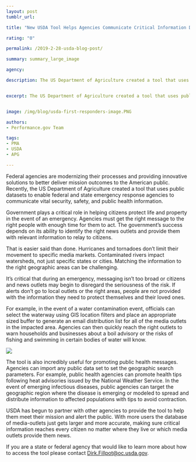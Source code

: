 ```yaml
---
layout: post
tumblr_url:

title: "New USDA Tool Helps Agencies Communicate Critical Information During Emergencies"

rating: "0"

permalink: /2019-2-28-usda-blog-post/

summary: summary_large_image

agency:

description: The US Department of Agriculture created a tool that uses public datasets to enable federal and state emergency response agencies to communicate vital security, safety, and public health information.


excerpt: The US Department of Agriculture created a tool that uses public datasets to enable federal and state emergency response agencies to communicate vital security, safety, and public health information.


image: /img/blog/usda-first-responders-image.PNG

authors:
- Performance.gov Team

tags:
- PMA
- USDA
- APG

---
```


Federal agencies are modernizing their processes and providing innovative solutions to better deliver mission outcomes to the American public. Recently, the US Department of Agriculture created a tool that uses public datasets to enable federal and state emergency response agencies to communicate vital security, safety, and public health information.

Government plays a critical role in helping citizens protect life and property in the event of an emergency. Agencies must get the right message to the right people with enough time for them to act. The government’s success depends on its ability to identify the right news outlets and provide them with relevant information to relay to citizens.

That is easier said than done. Hurricanes and tornadoes don’t limit their movement to specific media markets. Contaminated rivers impact watersheds, not just specific states or cities. Matching the information to the right geographic areas can be challenging.

It’s critical that during an emergency, messaging isn’t too broad or citizens and news outlets may begin to disregard the seriousness of the risk. If alerts don’t go to local outlets or the right areas, people are not provided with the information they need to protect themselves and their loved ones.

For example, in the event of a water contamination event, officials can select the waterway using GIS location filters and place an appropriate sized buffer to generate an email distribution list for all of the media outlets in the impacted area. Agencies can then quickly reach the right outlets to warn households and businesses about a boil advisory or the risks of fishing and swimming in certain bodies of water will know.

<a href="{{ site.baseurl }}/img/blog/usda-gis-tool-image-1-with-caption.PNG"><img src="{{ site.baseurl }}/img/blog/usda-gis-tool-image-1-with-caption.PNG"></a>

The tool is also incredibly useful for promoting public health messages. Agencies can import any public data set to set the geographic search parameters. For example, public health agencies can promote health tips following heat advisories issued by the National Weather Service.  In the event of emerging infectious diseases, public agencies can target the geographic region where the disease is emerging or modeled to spread and distribute information to affected populations with tips to avoid contraction.

USDA has begun to partner with other agencies to provide the tool to help them meet their mission and alert the public. With more users the database of media-outlets just gets larger and more accurate, making sure critical information reaches every citizen no matter where they live or which media outlets provide them news.  

If you are a state or federal agency that would like to learn more about how to access the tool please contact Dirk.Fillpot@oc.usda.gov.
